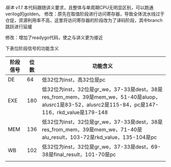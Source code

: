 *版本 v1.1*
本代码跟随讲义要求，且整体与单周期CPU无明显区别，可以跑通verilog的golden。
修改：原先在取值阶段进行访问寄存器，导致全体流水线过于仓促，资源利用率不高，这里将访问寄存器的阶段改为了译码阶段，其中branch跳跃进行延缓

修改：增加了readygo代码，使之与讲义更为接近

下表位阶段信号的功能含义

| 阶段信号 | 位数 | 功能含义                                                     |
| -------- | ---- | ------------------------------------------------------------ |
| DE       | 64   | 低32位为inst，高32位是pc                                     |
| EXE      | 180  | 低32位为inst，32位是gr_we，37-33是dest，38是res_from_mem，39是mem_we，51-40是aluop，alusrc1是83-52，alusrc2是115-84，pc是147-116，rkd_value是179-148 |
| MEM      | 136  | 低32位为inst，32位是gr_we，37-33是dest，38是res_from_mem，39是mem_we，71-40是alu_result，103-72是rkd_value，135-104是pc |
| WB       | 102  | 低32位为inst，32位是gr_we，37-33是dest，69-38是final_result，101-70是pc |
|          |      |                                                              |